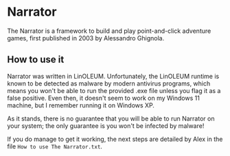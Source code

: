 # Narrator
The Narrator is a framework to build and play point-and-click adventure games, first published in 2003 by Alessandro Ghignola.

## How to use it
Narrator was written in LinOLEUM. Unfortunately, the LinOLEUM runtime is known to be detected as malware by modern antivirus programs, which means you won't be able to run the provided .exe file unless you flag it as a false positive.
Even then, it doesn't seem to work on my Windows 11 machine, but I remember running it on Windows XP.

As it stands, there is no guarantee that you will be able to run Narrator on your system; the only guarantee is you won't be infected by malware!

If you do manage to get it working, the next steps are detailed by Alex in the file `How to use The Narrator.txt`.
